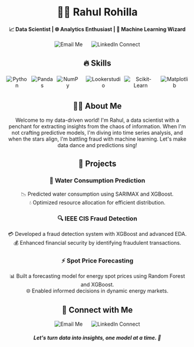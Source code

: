<div align="center">
  <h1>👨‍💼 Rahul Rohilla</h1>
  <h4>📈 Data Scientist | 🌐 Analytics Enthusiast | 🤖 Machine Learning Wizard</h4>
</div>

<div align="center">
  <a href="mailto:rahul.rohilla@student.ie.edu" style="text-decoration: none; margin: 10px;">
    <img src="https://img.shields.io/badge/Email-Me-ff69b4" alt="Email Me" />
  </a>
  <a href="https://www.linkedin.com/in/rahul-rohilla" style="text-decoration: none; margin: 10px;">
    <img src="https://img.shields.io/badge/LinkedIn-Connect-0077b5" alt="LinkedIn Connect" />
  </a>
</div>

<div align="center">
  <h2>🔥 Skills</h2>
</div>

<div align="center">
  <div style="display: flex; justify-content: center; align-items: center;">
    <a href="https://www.python.org/" style="text-decoration: none; margin: 5px;">
      <img src="https://img.shields.io/badge/-Python-3776AB?logo=python&logoColor=white" alt="Python" />
    </a>
    <a href="https://pandas.pydata.org/" style="text-decoration: none; margin: 5px;">
      <img src="https://img.shields.io/badge/-Pandas-150458?logo=pandas&logoColor=white" alt="Pandas" />
    </a>
    <a href="https://numpy.org/" style="text-decoration: none; margin: 5px;">
      <img src="https://img.shields.io/badge/-NumPy-013243?logo=numpy&logoColor=white" alt="NumPy" />
    </a>
    <a href="https://www.w3schools.com/sql/" style="text-decoration: none; margin: 5px;">
      <img src="https://img.shields.io/badge/-SQL-4479A1?logo=sql&logoColor=white" alt "SQL" />
    </a>
    <a href="https://looker.com/" style="text-decoration: none; margin: 5px;">
      <img src="https://img.shields.io/badge/-Lookerstudio-FF6F61?logo=looker&logoColor=white" alt="Lookerstudio" />
    </a>
    <a href="https://scikit-learn.org/" style="text-decoration: none; margin: 5px;">
      <img src="https://img.shields.io/badge/-Scikit--Learn-F7931E?logo=scikit-learn&logoColor=white" alt="Scikit-Learn" />
    </a>
    <a href="https://matplotlib.org/" style="text-decoration: none; margin: 5px;">
      <img src="https://img.shields.io/badge/-Matplotlib-11557C?logo=python&logoColor=white" alt="Matplotlib" />
    </a>
  </div>
</div>

<div align="center">
  <h2>🧙‍♂️ About Me</h2>
  <p>
    Welcome to my data-driven world! I'm Rahul, a data scientist with a penchant for extracting insights from the chaos of information. When I'm not crafting predictive models, I'm diving into time series analysis, and when the stars align, I'm battling fraud with machine learning. Let's make data dance and predictions sing!
  </p>
</div>

<div align="center">
  <h2>🚀 Projects</h2>
</div>

<div align="center">
  <h3>🌊 Water Consumption Prediction</h3>
  <p>
    📉 Predicted water consumption using SARIMAX and XGBoost.<br>
    💧 Optimized resource allocation for efficient distribution.
  </p>
</div>

<div align="center">
  <h3>🔍 IEEE CIS Fraud Detection</h3>
  <p>
    💳 Developed a fraud detection system with XGBoost and advanced EDA.<br>
    💰 Enhanced financial security by identifying fraudulent transactions.
  </p>
</div>

<div align="center">
  <h3>⚡ Spot Price Forecasting</h3>
  <p>
    📊 Built a forecasting model for energy spot prices using Random Forest and XGBoost.<br>
    🌐 Enabled informed decisions in dynamic energy markets.
  </p>
</div>

<div align="center">
  <h2>📧 Connect with Me</h2>
  <p>
    <a href="mailto:rahul.rohilla@student.ie.edu" style="text-decoration: none; margin: 10px;">
      <img src="https://img.shields.io/badge/Email-Me-ff69b4" alt="Email Me" />
    </a>
    <a href="https://www.linkedin.com/in/rahul-rohilla" style="text-decoration: none; margin: 10px;">
      <img src="https://img.shields.io/badge/LinkedIn-Connect-0077b5" alt="LinkedIn Connect" />
    </a>
  </p>
</div>

<div align="center">
  <h5>Let's turn data into insights, one model at a time. 🚀</h5>
</div>
